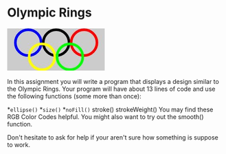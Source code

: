 Olympic Rings
=============

![picture of olympic rings](OlympicRings.JPG)  

In this assignment you will write a program that displays a design similar to the Olympic Rings. Your program will have about 13 lines of code and use the following functions (some more than once):

*`ellipse()`
*`size()`
*`noFill()`
stroke()
strokeWeight()
You may find these RGB Color Codes helpful. You might also want to try out the smooth() function.

Don't hesitate to ask for help if your aren't sure how something is suppose to work.